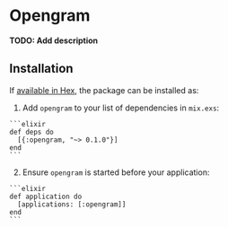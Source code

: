 # Opengram

**TODO: Add description**

## Installation

If [available in Hex](https://hex.pm/docs/publish), the package can be installed as:

  1. Add `opengram` to your list of dependencies in `mix.exs`:

    ```elixir
    def deps do
      [{:opengram, "~> 0.1.0"}]
    end
    ```

  2. Ensure `opengram` is started before your application:

    ```elixir
    def application do
      [applications: [:opengram]]
    end
    ```

